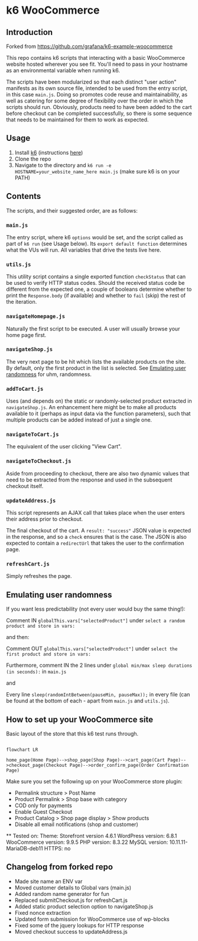 # k6 WooCommerce

## Introduction

Forked from https://github.com/grafana/k6-example-woocommerce

This repo contains k6 scripts that interacting with a basic WooCommerce website hosted wherever you see fit. You'll need to pass in your hostname as an environmental variable when running k6.

The scripts have been modularized so that each distinct "user action" manifests as its own source file, intended to be used from the entry script, in this case `main.js`. Doing so promotes code reuse and maintainability, as well as catering for some degree of flexibility over the order in which the scripts should run. Obviously, products need to have been added to the cart before checkout can be completed successfully, so there is some sequence that needs to be maintained for them to work as expected.

## Usage


1. Install [k6](https://k6.io) (instructions [here](https://k6.io/docs/getting-started/installation/))
2. Clone the repo
3. Navigate to the directory and `k6 run -e HOSTNAME=your_website_name_here main.js` (make sure k6 is on your PATH)

## Contents

The scripts, and their suggested order, are as follows:

### `main.js`

The entry script, where k6 `options` would be set, and the script called as part of `k6 run` (see Usage below). Its `export default function` determines what the VUs will run.
All variables that drive the tests live here.

### `utils.js`

This utility script contains a single exported function `checkStatus` that can be used to verify HTTP status codes. Should the received status code be different from the expected one, a couple of booleans determine whether to print the `Response.body` (if available) and whether to `fail` (skip) the rest of the iteration.

### `navigateHomepage.js`

Naturally the first script to be executed. A user will usually browse your home page first.

### `navigateShop.js`

The very next page to be hit which lists the available products on the site.
By default, only the first product in the list is selected. See [Emulating user randomness](#Emulating-user-randomness) for uhm, randomness.

### `addToCart.js`

Uses (and depends on) the static or randomly-selected product extracted in `navigateShop.js`. An enhancement here might be to make all products available to it (perhaps as input data via the function parameters), such that multiple products can be added instead of just a single one.

### `navigateToCart.js`

The equivalent of the user clicking "View Cart".

### `navigateToCheckout.js`

Aside from proceeding to checkout, there are also two dynamic values that need to be extracted from the response and used in the subsequent checkout itself.

### `updateAddress.js`

This script represents an AJAX call that takes place when the user enters their address prior to checkout.

The final checkout of the cart. A `result: "success"` JSON value is expected in the response, and so a `check` ensures that is the case. The JSON is also expected to contain a `redirectUrl` that takes the user to the confirmation page.

### `refreshCart.js`

Simply refreshes the page.

## Emulating user randomness

If you want less predictability (not every user would buy the same thing!):

Comment IN `globalThis.vars["selectedProduct"]` under `select a random product and store in vars:`

and then:

Comment OUT `globalThis.vars["selectedProduct"]` under `select the first product and store in vars:`

Furthermore, comment IN the 2 lines under `global min/max sleep durations (in seconds):` in `main.js`

and

Every line `sleep(randomIntBetween(pauseMin, pauseMax));` in every file (can be found at the bottom of each - apart from `main.js` and `utils.js`).

## How to set up your WooCommerce site

Basic layout of the store that this k6 test runs through.

```mermaid

flowchart LR

home_page(Home Page)-->shop_page(Shop Page)-->cart_page(Cart Page)-->checkout_page(Checkout Page)-->order_confirm_page(Order Confirmation Page)

```

Make sure you set the following up on your WooCommerce store plugin:

- Permalink structure > Post Name
- Product Permalink > Shop base with category
- COD only for payments
- Enable Guest Checkout
- Product Catalog > Shop page display > Show products
- Disable all email notifications (shop and customer)

** Tested on:
Theme: Storefront version 4.6.1
WordPress version: 6.8.1
WooCommerce version: 9.9.5
PHP version: 8.3.22
MySQL version: 10.11.11-MariaDB-deb11
HTTPS: no

## Changelog from forked repo

- Made site name an ENV var
- Moved customer details to Global vars (main.js)
- Added random name generator for fun
- Replaced submitCheckout.js for refreshCart.js
- Added static product selection option to navigateShop.js
- Fixed nonce extraction
- Updated form submission for WooCommerce use of wp-blocks
- Fixed some of the jquery lookups for HTTP response
- Moved checkout success to updateAddress.js